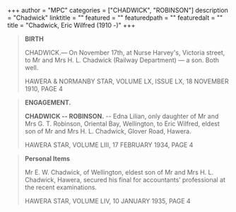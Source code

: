 +++
author = "MPC"
categories = ["CHADWICK", "ROBINSON"]
description = "Chadwick"
linktitle = ""
featured = ""
featuredpath = ""
featuredalt = ""
title = "Chadwick, Eric Wilfred (1910 -)"
+++

> __BIRTH__
>
> CHADWICK.— On November 17th, at Nurse Harvey's, Victoria street, to Mr and Mrs H. L. Chadwick (Railway Department) — a son. Both well.
>
> HAWERA & NORMANBY STAR, VOLUME LX, ISSUE LX, 18 NOVEMBER 1910, PAGE 4

>
> __ENGAGEMENT.__
>
> __CHADWICK -- ROBINSON.__ -- Edna Lilian, only daughter of Mr and Mrs G. T. Robinson, Oriental Bay, Wellington, to Eric Wilfred, eldest son of Mr and Mrs H. L. Chadwick, Glover Road, Hawera.
>
> HAWERA STAR, VOLUME LIII, 17 FEBRUARY 1934, PAGE 4
>

> __Personal Items__
>
> Mr E. W. Chadwick, of Wellington, eldest son of Mr and Mrs H. L. Chadwick, Hawera, secured his final for accountants’ professional at the recent examinations.
>
> HAWERA STAR, VOLUME LIV, 10 JANUARY 1935, PAGE 4
